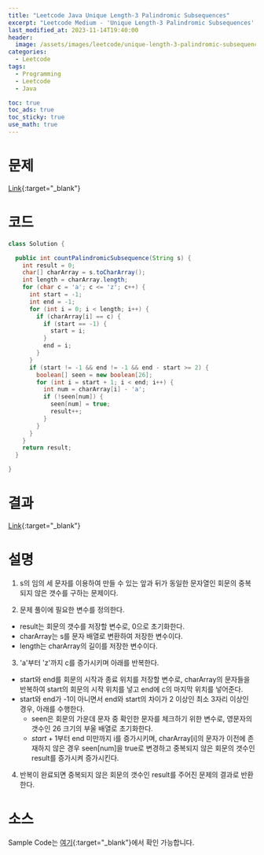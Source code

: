 ```yaml
---
title: "Leetcode Java Unique Length-3 Palindromic Subsequences"
excerpt: "Leetcode Medium - 'Unique Length-3 Palindromic Subsequences' 문제 Java 풀이"
last_modified_at: 2023-11-14T19:40:00
header:
  image: /assets/images/leetcode/unique-length-3-palindromic-subsequences.png
categories:
  - Leetcode
tags:
  - Programming
  - Leetcode
  - Java

toc: true
toc_ads: true
toc_sticky: true
use_math: true
---
```

# 문제
[Link](https://leetcode.com/problems/unique-length-3-palindromic-subsequences){:target="_blank"}

# 코드
```java
class Solution {

  public int countPalindromicSubsequence(String s) {
    int result = 0;
    char[] charArray = s.toCharArray();
    int length = charArray.length;
    for (char c = 'a'; c <= 'z'; c++) {
      int start = -1;
      int end = -1;
      for (int i = 0; i < length; i++) {
        if (charArray[i] == c) {
          if (start == -1) {
            start = i;
          }
          end = i;
        }
      }
      if (start != -1 && end != -1 && end - start >= 2) {
        boolean[] seen = new boolean[26];
        for (int i = start + 1; i < end; i++) {
          int num = charArray[i] - 'a';
          if (!seen[num]) {
            seen[num] = true;
            result++;
          }
        }
      }
    }
    return result;
  }

}
```

# 결과
[Link](https://leetcode.com/problems/unique-length-3-palindromic-subsequences/submissions/1098575584/){:target="_blank"}

# 설명
1. s의 임의 세 문자를 이용하여 만들 수 있는 앞과 뒤가 동일한 문자열인 회문의 중복되지 않은 갯수를 구하는 문제이다.

2. 문제 풀이에 필요한 변수를 정의한다.
- result는 회문의 갯수를 저장할 변수로, 0으로 초기화한다.
- charArray는 s를 문자 배열로 변환하여 저장한 변수이다.
- length는 charArray의 길이를 저장한 변수이다.

3. 'a'부터 'z'까지 c를 증가시키며 아래를 반복한다.
- start와 end를 회문의 시작과 종료 위치를 저장할 변수로, charArray의 문자들을 반복하여 start의 회문의 시작 위치를 넣고 end에 c의 마지막 위치를 넣어준다.
- start와 end가 -1이 아니면서 end와 start의 차이가 2 이상인 최소 3자리 이상인 경우, 아래를 수행한다.
  - seen은 회문의 가운데 문자 중 확인한 문자를 체크하기 위한 변수로, 영문자의 갯수인 26 크기의 부울 배열로 초기화한다.
  - $start + 1$부터 end 미만까지 i를 증가시키며, charArray[i]의 문자가 이전에 존재하지 않은 경우 seen[num]을 true로 변경하고 중복되지 않은 회문의 갯수인 result를 증가시켜 증가시킨다.

4. 반복이 완료되면 중복되지 않은 회문의 갯수인 result를 주어진 문제의 결과로 반환한다.

# 소스
Sample Code는 [여기](https://github.com/GracefulSoul/leetcode/blob/master/src/main/java/gracefulsoul/problems/UniqueLength3PalindromicSubsequences.java){:target="_blank"}에서 확인 가능합니다.